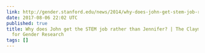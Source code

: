 ```yaml
---
link: http://gender.stanford.edu/news/2014/why-does-john-get-stem-job-rather-jennifer
date: 2017-08-06 22:02 UTC
published: true
title: Why does John get the STEM job rather than Jennifer? | The Clayman Institute
  for Gender Research
tags: []
---
```



